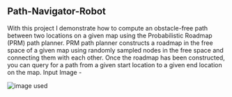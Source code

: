 ## Path-Navigator-Robot
With this project I demonstrate how to compute an obstacle-free path between two locations on a given
map using the Probabilistic Roadmap (PRM) path planner. PRM path planner constructs a roadmap in
the free space of a given map using randomly sampled nodes in the free space and connecting them
with each other. Once the roadmap has been constructed, you can query for a path from a given start
location to a given end location on the map.
Input Image - 

![image used](https://github.com/souvik0306/Path-Navigator-Robot/blob/master/Input_Path_1.jpg?raw=true)

